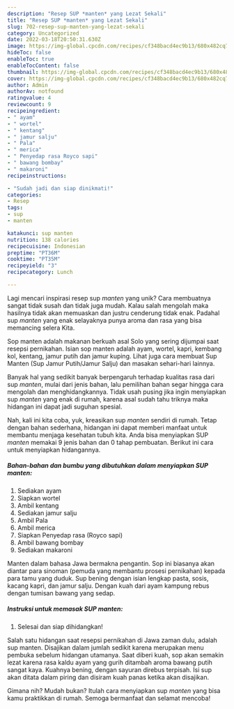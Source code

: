 ```yaml
---
description: "Resep SUP *manten* yang Lezat Sekali"
title: "Resep SUP *manten* yang Lezat Sekali"
slug: 702-resep-sup-manten-yang-lezat-sekali
category: Uncategorized
date: 2022-03-18T20:50:31.630Z
image: https://img-global.cpcdn.com/recipes/cf348bacd4ec9b13/680x482cq70/sup-manten-foto-resep-utama.jpg
hideToc: false
enableToc: true
enableTocContent: false
thumbnail: https://img-global.cpcdn.com/recipes/cf348bacd4ec9b13/680x482cq70/sup-manten-foto-resep-utama.jpg
cover: https://img-global.cpcdn.com/recipes/cf348bacd4ec9b13/680x482cq70/sup-manten-foto-resep-utama.jpg
author: Admin
authorAv: notfound
ratingvalue: 4
reviewcount: 9
recipeingredient:
- " ayam"
- " wortel"
- " kentang"
- " jamur salju"
- " Pala"
- " merica"
- " Penyedap rasa Royco sapi"
- " bawang bombay"
- " makaroni"
recipeinstructions:

- "Sudah jadi dan siap dinikmati!"
categories:
- Resep
tags:
- sup
- manten

katakunci: sup manten 
nutrition: 138 calories
recipecuisine: Indonesian
preptime: "PT36M"
cooktime: "PT35M"
recipeyield: "3"
recipecategory: Lunch

---
```





Lagi mencari inspirasi resep sup *manten* yang unik? Cara membuatnya sangat tidak susah dan tidak juga mudah. Kalau salah mengolah maka hasilnya tidak akan memuaskan dan justru cenderung tidak enak. Padahal sup *manten* yang enak selayaknya punya aroma dan rasa yang bisa memancing selera Kita.





Sop manten adalah makanan berkuah asal Solo yang sering dijumpai saat resepsi pernikahan. Isian sop manten adalah ayam, wortel, kapri, kembang kol, kentang, jamur putih dan jamur kuping. Lihat juga cara membuat Sup Manten (Sup Jamur Putih/Jamur Salju) dan masakan sehari-hari lainnya.

Banyak hal yang sedikit banyak berpengaruh terhadap kualitas rasa dari sup *manten*, mulai dari jenis bahan, lalu pemilihan bahan segar hingga cara mengolah dan menghidangkannya. Tidak usah pusing jika ingin menyiapkan sup *manten* yang enak di rumah, karena asal sudah tahu triknya maka hidangan ini dapat jadi suguhan spesial.






Nah, kali ini kita coba, yuk, kreasikan sup *manten* sendiri di rumah. Tetap dengan bahan sederhana, hidangan ini dapat memberi manfaat untuk membantu menjaga kesehatan tubuh kita. Anda bisa menyiapkan SUP *manten* memakai 9 jenis bahan dan 0 tahap pembuatan. Berikut ini cara untuk menyiapkan hidangannya.

<!--inarticleads1-->

##### Bahan-bahan dan bumbu yang dibutuhkan dalam menyiapkan SUP *manten*:

1. Sediakan  ayam
1. Siapkan  wortel
1. Ambil  kentang
1. Sediakan  jamur salju
1. Ambil  Pala
1. Ambil  merica
1. Siapkan  Penyedap rasa (Royco sapi)
1. Ambil  bawang bombay
1. Sediakan  makaroni


Manten dalam bahasa Jawa bermakna pengantin. Sop ini biasanya akan diantar para sinoman (pemuda yang membantu prosesi pernikahan) kepada para tamu yang duduk. Sup bening dengan isian lengkap pasta, sosis, kacang kapri, dan jamur salju. Dengan kuah dari ayam kampung rebus dengan tumisan bawang yang sedap. 

<!--inarticleads2-->

##### Instruksi untuk memasak SUP *manten*:


1. Selesai dan siap dihidangkan!

Salah satu hidangan saat resepsi pernikahan di Jawa zaman dulu, adalah sup manten. Disajikan dalam jumlah sedikit karena merupakan menu pembuka sebelum hidangan utamanya. Saat diberi kuah, sop akan semakin lezat karena rasa kaldu ayam yang gurih ditambah aroma bawang putih sangat kaya. Kuahnya bening, dengan sayuran direbus terpisah. Isi sup akan ditata dalam piring dan disiram kuah panas ketika akan disajikan. 

Gimana nih? Mudah bukan? Itulah cara menyiapkan sup *manten* yang bisa kamu praktikkan di rumah. Semoga bermanfaat dan selamat mencoba!

